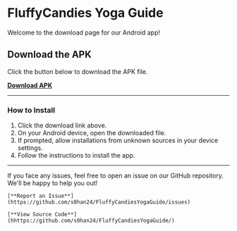 # FluffyCandies Yoga Guide

Welcome to the download page for our Android app!

## Download the APK
Click the button below to download the APK file.

[**Download APK**](my-app.apk)

---

### How to Install
1. Click the download link above.
2. On your Android device, open the downloaded file.
3. If prompted, allow installations from unknown sources in your device settings.
4. Follow the instructions to install the app.

---

If you face any issues, feel free to open an issue on our GitHub repository. We'll be happy to help you out!
    
    [**Report an Issue**](https://github.com/s0han24/FluffyCandiesYogaGuide/issues)
    
    [**View Source Code**](hhttps://github.com/s0han24/FluffyCandiesYogaGuide/)